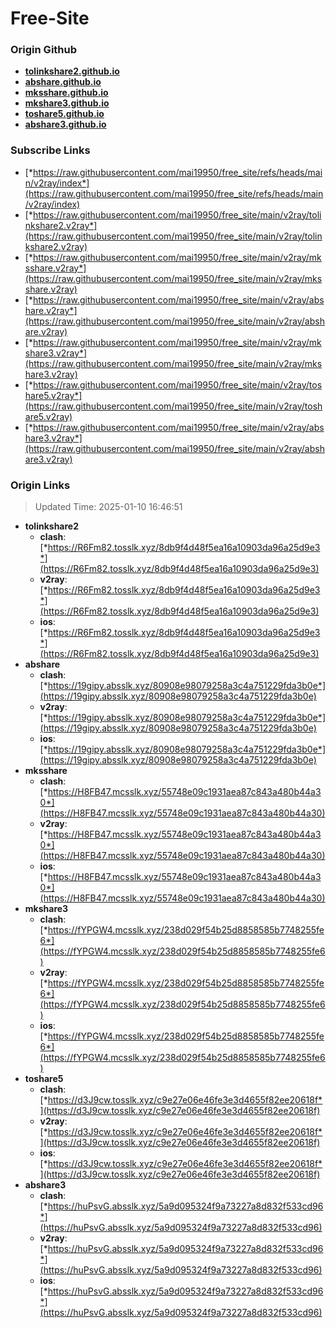 # Free-Site

### Origin Github

- [**tolinkshare2.github.io**](https://github.com/tolinkshare2/tolinkshare2.github.io)
- [**abshare.github.io**](https://github.com/abshare/abshare.github.io)
- [**mksshare.github.io**](https://github.com/mksshare/mksshare.github.io)
- [**mkshare3.github.io**](https://github.com/mkshare3/mkshare3.github.io)
- [**toshare5.github.io**](https://github.com/toshare5/toshare5.github.io)
- [**abshare3.github.io**](https://github.com/abshare3/abshare3.github.io)

### Subscribe Links

- [*https://raw.githubusercontent.com/mai19950/free_site/refs/heads/main/v2ray/index*](https://raw.githubusercontent.com/mai19950/free_site/refs/heads/main/v2ray/index)
- [*https://raw.githubusercontent.com/mai19950/free_site/main/v2ray/tolinkshare2.v2ray*](https://raw.githubusercontent.com/mai19950/free_site/main/v2ray/tolinkshare2.v2ray)
- [*https://raw.githubusercontent.com/mai19950/free_site/main/v2ray/mksshare.v2ray*](https://raw.githubusercontent.com/mai19950/free_site/main/v2ray/mksshare.v2ray)
- [*https://raw.githubusercontent.com/mai19950/free_site/main/v2ray/abshare.v2ray*](https://raw.githubusercontent.com/mai19950/free_site/main/v2ray/abshare.v2ray)
- [*https://raw.githubusercontent.com/mai19950/free_site/main/v2ray/mkshare3.v2ray*](https://raw.githubusercontent.com/mai19950/free_site/main/v2ray/mkshare3.v2ray)
- [*https://raw.githubusercontent.com/mai19950/free_site/main/v2ray/toshare5.v2ray*](https://raw.githubusercontent.com/mai19950/free_site/main/v2ray/toshare5.v2ray)
- [*https://raw.githubusercontent.com/mai19950/free_site/main/v2ray/abshare3.v2ray*](https://raw.githubusercontent.com/mai19950/free_site/main/v2ray/abshare3.v2ray)

### Origin Links

> Updated Time: 2025-01-10 16:46:51

- **tolinkshare2**
  - **clash**: [*https://R6Fm82.tosslk.xyz/8db9f4d48f5ea16a10903da96a25d9e3*](https://R6Fm82.tosslk.xyz/8db9f4d48f5ea16a10903da96a25d9e3)
  - **v2ray**: [*https://R6Fm82.tosslk.xyz/8db9f4d48f5ea16a10903da96a25d9e3*](https://R6Fm82.tosslk.xyz/8db9f4d48f5ea16a10903da96a25d9e3)
  - **ios**: [*https://R6Fm82.tosslk.xyz/8db9f4d48f5ea16a10903da96a25d9e3*](https://R6Fm82.tosslk.xyz/8db9f4d48f5ea16a10903da96a25d9e3)
- **abshare**
  - **clash**: [*https://19gipy.absslk.xyz/80908e98079258a3c4a751229fda3b0e*](https://19gipy.absslk.xyz/80908e98079258a3c4a751229fda3b0e)
  - **v2ray**: [*https://19gipy.absslk.xyz/80908e98079258a3c4a751229fda3b0e*](https://19gipy.absslk.xyz/80908e98079258a3c4a751229fda3b0e)
  - **ios**: [*https://19gipy.absslk.xyz/80908e98079258a3c4a751229fda3b0e*](https://19gipy.absslk.xyz/80908e98079258a3c4a751229fda3b0e)
- **mksshare**
  - **clash**: [*https://H8FB47.mcsslk.xyz/55748e09c1931aea87c843a480b44a30*](https://H8FB47.mcsslk.xyz/55748e09c1931aea87c843a480b44a30)
  - **v2ray**: [*https://H8FB47.mcsslk.xyz/55748e09c1931aea87c843a480b44a30*](https://H8FB47.mcsslk.xyz/55748e09c1931aea87c843a480b44a30)
  - **ios**: [*https://H8FB47.mcsslk.xyz/55748e09c1931aea87c843a480b44a30*](https://H8FB47.mcsslk.xyz/55748e09c1931aea87c843a480b44a30)
- **mkshare3**
  - **clash**: [*https://fYPGW4.mcsslk.xyz/238d029f54b25d8858585b7748255fe6*](https://fYPGW4.mcsslk.xyz/238d029f54b25d8858585b7748255fe6)
  - **v2ray**: [*https://fYPGW4.mcsslk.xyz/238d029f54b25d8858585b7748255fe6*](https://fYPGW4.mcsslk.xyz/238d029f54b25d8858585b7748255fe6)
  - **ios**: [*https://fYPGW4.mcsslk.xyz/238d029f54b25d8858585b7748255fe6*](https://fYPGW4.mcsslk.xyz/238d029f54b25d8858585b7748255fe6)
- **toshare5**
  - **clash**: [*https://d3J9cw.tosslk.xyz/c9e27e06e46fe3e3d4655f82ee20618f*](https://d3J9cw.tosslk.xyz/c9e27e06e46fe3e3d4655f82ee20618f)
  - **v2ray**: [*https://d3J9cw.tosslk.xyz/c9e27e06e46fe3e3d4655f82ee20618f*](https://d3J9cw.tosslk.xyz/c9e27e06e46fe3e3d4655f82ee20618f)
  - **ios**: [*https://d3J9cw.tosslk.xyz/c9e27e06e46fe3e3d4655f82ee20618f*](https://d3J9cw.tosslk.xyz/c9e27e06e46fe3e3d4655f82ee20618f)
- **abshare3**
  - **clash**: [*https://huPsvG.absslk.xyz/5a9d095324f9a73227a8d832f533cd96*](https://huPsvG.absslk.xyz/5a9d095324f9a73227a8d832f533cd96)
  - **v2ray**: [*https://huPsvG.absslk.xyz/5a9d095324f9a73227a8d832f533cd96*](https://huPsvG.absslk.xyz/5a9d095324f9a73227a8d832f533cd96)
  - **ios**: [*https://huPsvG.absslk.xyz/5a9d095324f9a73227a8d832f533cd96*](https://huPsvG.absslk.xyz/5a9d095324f9a73227a8d832f533cd96)
